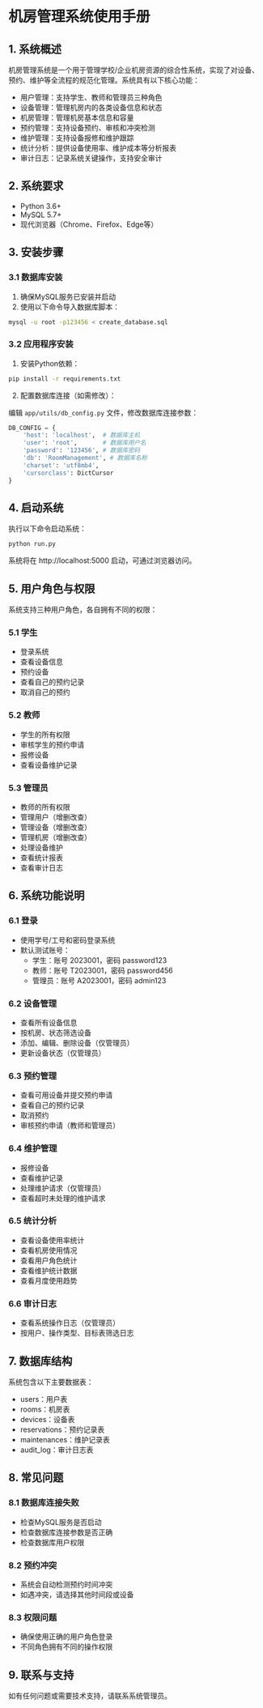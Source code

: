 # 机房管理系统使用手册

## 1. 系统概述

机房管理系统是一个用于管理学校/企业机房资源的综合性系统，实现了对设备、预约、维护等全流程的规范化管理。系统具有以下核心功能：

- 用户管理：支持学生、教师和管理员三种角色
- 设备管理：管理机房内的各类设备信息和状态
- 机房管理：管理机房基本信息和容量
- 预约管理：支持设备预约、审核和冲突检测
- 维护管理：支持设备报修和维护跟踪
- 统计分析：提供设备使用率、维护成本等分析报表
- 审计日志：记录系统关键操作，支持安全审计

## 2. 系统要求

- Python 3.6+
- MySQL 5.7+
- 现代浏览器（Chrome、Firefox、Edge等）

## 3. 安装步骤

### 3.1 数据库安装

1. 确保MySQL服务已安装并启动
2. 使用以下命令导入数据库脚本：

```bash
mysql -u root -p123456 < create_database.sql
```

### 3.2 应用程序安装

1. 安装Python依赖：

```bash
pip install -r requirements.txt
```

2. 配置数据库连接（如需修改）：

编辑 `app/utils/db_config.py` 文件，修改数据库连接参数：

```python
DB_CONFIG = {
    'host': 'localhost',  # 数据库主机
    'user': 'root',       # 数据库用户名
    'password': '123456', # 数据库密码
    'db': 'RoomManagement', # 数据库名称
    'charset': 'utf8mb4',
    'cursorclass': DictCursor
}
```

## 4. 启动系统

执行以下命令启动系统：

```bash
python run.py
```

系统将在 http://localhost:5000 启动，可通过浏览器访问。

## 5. 用户角色与权限

系统支持三种用户角色，各自拥有不同的权限：

### 5.1 学生

- 登录系统
- 查看设备信息
- 预约设备
- 查看自己的预约记录
- 取消自己的预约

### 5.2 教师

- 学生的所有权限
- 审核学生的预约申请
- 报修设备
- 查看设备维护记录

### 5.3 管理员

- 教师的所有权限
- 管理用户（增删改查）
- 管理设备（增删改查）
- 管理机房（增删改查）
- 处理设备维护
- 查看统计报表
- 查看审计日志

## 6. 系统功能说明

### 6.1 登录

- 使用学号/工号和密码登录系统
- 默认测试账号：
  - 学生：账号 2023001，密码 password123
  - 教师：账号 T2023001，密码 password456
  - 管理员：账号 A2023001，密码 admin123

### 6.2 设备管理

- 查看所有设备信息
- 按机房、状态筛选设备
- 添加、编辑、删除设备（仅管理员）
- 更新设备状态（仅管理员）

### 6.3 预约管理

- 查看可用设备并提交预约申请
- 查看自己的预约记录
- 取消预约
- 审核预约申请（教师和管理员）

### 6.4 维护管理

- 报修设备
- 查看维护记录
- 处理维护请求（仅管理员）
- 查看超时未处理的维护请求

### 6.5 统计分析

- 查看设备使用率统计
- 查看机房使用情况
- 查看用户角色统计
- 查看维护统计数据
- 查看月度使用趋势

### 6.6 审计日志

- 查看系统操作日志（仅管理员）
- 按用户、操作类型、目标表筛选日志

## 7. 数据库结构

系统包含以下主要数据表：

- users：用户表
- rooms：机房表
- devices：设备表
- reservations：预约记录表
- maintenances：维护记录表
- audit_log：审计日志表

## 8. 常见问题

### 8.1 数据库连接失败

- 检查MySQL服务是否启动
- 检查数据库连接参数是否正确
- 检查数据库用户权限

### 8.2 预约冲突

- 系统会自动检测预约时间冲突
- 如遇冲突，请选择其他时间段或设备

### 8.3 权限问题

- 确保使用正确的用户角色登录
- 不同角色拥有不同的操作权限

## 9. 联系与支持

如有任何问题或需要技术支持，请联系系统管理员。
